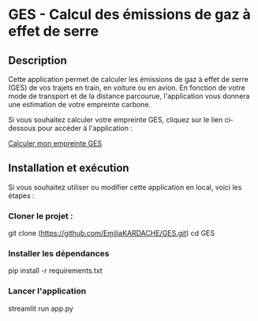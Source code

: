 # GES - Calcul des émissions de gaz à effet de serre

## Description
Cette application permet de calculer les émissions de gaz à effet de serre (GES) de vos trajets en train, en voiture ou en avion. 
En fonction de votre mode de transport et de la distance parcourue, l'application vous donnera une estimation de votre empreinte carbone.

Si vous souhaitez calculer votre empreinte GES, cliquez sur le lien ci-dessous pour accéder à l'application :

[Calculer mon empreinte GES](https://emiliakardache-ges-codeapp-jmjgoe.streamlit.app/) 

## Installation et exécution 
Si vous souhaitez utiliser ou modifier cette application en local, voici les étapes :
### Cloner le projet : 
git clone (https://github.com/EmiliaKARDACHE/GES.git)
cd GES
### Installer les dépendances
pip install -r requirements.txt
### Lancer l'application
streamlit run app.py
